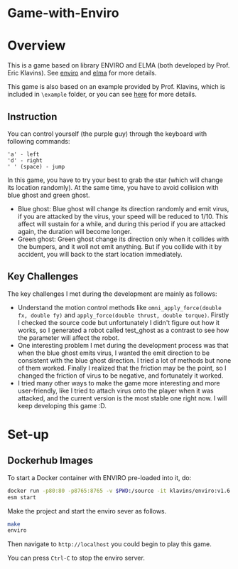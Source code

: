 Game-with-Enviro
===

Overview
===

This is a game based on library ENVIRO and ELMA (both developed by Prof. Eric Klavins). See [enviro](https://github.com/klavinslab/enviro) and [elma](https://github.com/klavinslab/elma) for more details.

This game is also based on an example provided by Prof. Klavins, which is included in `\example` folder, or you can see [here](https://github.com/klavinslab/enviro/tree/master/examples/platformer) for more details.

Instruction
---

You can control yourself (the purple guy) through the keyboard with following commands:
```
'a' - left
'd' - right
' ' (space) - jump
```

In this game, you have to try your best to grab the star (which will change its location randomly). At the same time, you have to avoid collision with blue ghost and green ghost. 
- Blue ghost: Blue ghost will change its direction randomly and emit virus, if you are attacked by the virus, your speed will be reduced to 1/10. This affect will sustain for a while, and during this period if you are attacked again, the duration will become longer.
- Green ghost: Green ghost change its direction only when it collides with the bumpers, and it woll not emit anything. But if you collide with it by accident, you will back to the start location immediately.

Key Challenges
---

The key challenges I met during the development are mainly as follows:
- Understand the motion control methods like `omni_apply_force(double fx, double fy)` and `apply_force(double thrust, double torque)`. Firstly I checked the source code but unfortunately I didn't figure out how it works, so I generated a robot called test_ghost as a contrast to see how the parameter will affect the robot.
- One interesting problem I met during the development process was that when the blue ghost emits virus, I wanted the emit direction to be consistent with the blue ghost direction. I tried a lot of methods but none of them worked. Finally I realized that the friction may be the point, so I changed the friction of virus to be negative, and fortunately it worked.
- I tried many other ways to make the game more interesting and more user-friendly, like I tried to attach virus onto the player when it was attacked, and the current version is the most stable one right now. I will keep developing this game :D.

Set-up
===

Dockerhub Images
---

To start a Docker container with ENVIRO pre-loaded into it, do:

```bash
docker run -p80:80 -p8765:8765 -v $PWD:/source -it klavins/enviro:v1.6 bash
esm start
```

Make the project and start the enviro sever as follows.
```bash
make
enviro
```

Then navigate to `http://localhost` you could begin to play this game. 

You can press `Ctrl-C` to stop the enviro server.